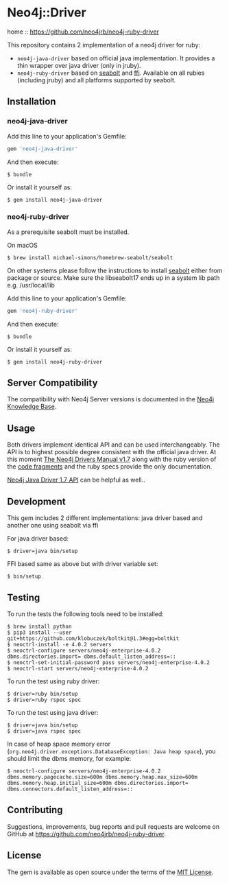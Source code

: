 # Neo4j::Driver

home  :: https://github.com/neo4jrb/neo4j-ruby-driver

This repository contains 2 implementation of a neo4j driver for ruby:
- `neo4j-java-driver` based on official java implementation. It provides a thin wrapper over java driver (only in jruby).
- `neo4j-ruby-driver` based on [seabolt](https://github.com/neo4j-drivers/seabolt) and [ffi](https://github.com/ffi/ffi). Available on all rubies (including jruby) and all platforms supported by seabolt.

## Installation

### neo4j-java-driver

Add this line to your application's Gemfile:

```ruby
gem 'neo4j-java-driver'
```
    
And then execute:

    $ bundle

Or install it yourself as:

    $ gem install neo4j-java-driver
    
### neo4j-ruby-driver

As a prerequisite seabolt must be installed.
 
On macOS

    $ brew install michael-simons/homebrew-seabolt/seabolt 
    
On other systems please follow the instructions to install [seabolt](https://github.com/neo4j-drivers/seabolt) either from package or source. Make sure the libseabolt17 ends up in a system lib path e.g. /usr/local/lib
 
Add this line to your application's Gemfile:

```ruby
gem 'neo4j-ruby-driver'
```

And then execute:

    $ bundle

Or install it yourself as:

    $ gem install neo4j-ruby-driver

## Server Compatibility

The compatibility with Neo4j Server versions is documented in the [Neo4j Knowledge Base](https://neo4j.com/developer/kb/neo4j-supported-versions/).

## Usage

Both drivers implement identical API and can be used interchangeably. The API is to highest possible degree consistent with the official java driver. 
At this moment [The Neo4j Drivers Manual v1.7](https://neo4j.com/docs/driver-manual/1.7/) along with the ruby version of the [code fragments](https://github.com/neo4jrb/neo4j-ruby-driver/blob/master/docs/dev_manual_examples.rb) and the ruby specs provide the only documentation. 

[Neo4j Java Driver 1.7 API](https://neo4j.com/docs/api/java-driver/current/) can be helpful as well..

## Development

This gem includes 2 different implementations: java driver based and another one using seabolt via ffi

For java driver based:

    $ driver=java bin/setup
    
FFI based same as above but with driver variable set:

    $ bin/setup 
     
## Testing

To run the tests the following tools need to be installed:

    $ brew install python
    $ pip3 install --user git+https://github.com/klobuczek/boltkit@1.3#egg=boltkit
    $ neoctrl-install -e 4.0.2 servers
    $ neoctrl-configure servers/neo4j-enterprise-4.0.2 dbms.directories.import= dbms.default_listen_address=::
    $ neoctrl-set-initial-password pass servers/neo4j-enterprise-4.0.2
    $ neoctrl-start servers/neo4j-enterprise-4.0.2

To run the test using ruby driver:
```console
$ driver=ruby bin/setup
$ driver=ruby rspec spec
```

To run the test using java driver:
```console
$ driver=java bin/setup
$ driver=java rspec spec
```

In case of heap space memory error (`org.neo4j.driver.exceptions.DatabaseException: Java heap space`), you should limit the dbms memory, for example:

```console
$ neoctrl-configure servers/neo4j-enterprise-4.0.2 dbms.memory.pagecache.size=600m dbms.memory.heap.max_size=600m dbms.memory.heap.initial_size=600m dbms.directories.import= dbms.connectors.default_listen_address=::
```

## Contributing

Suggestions, improvements, bug reports and pull requests are welcome on GitHub at https://github.com/neo4jrb/neo4j-ruby-driver.

## License

The gem is available as open source under the terms of the [MIT License](https://opensource.org/licenses/MIT).

